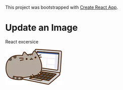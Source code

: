 This project was bootstrapped with [Create React App](https://github.com/facebook/create-react-app).

# Update an Image

React excersice

![pushicatfrom messenger](pushi-developer.webp)
